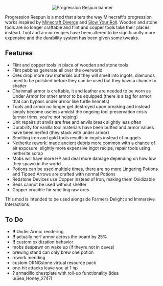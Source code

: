 <center>
    <p align="center">
        <img src="banner.png" alt="Progression Respun banner"/>
    </p>
</center>

Progression Respun is a mod that alters the way Minecraft's progression works inspired by [Minecraft Diverge](https://github.com/BlueStaggo/MCDiverge) and [Slow Your Roll](https://modrinth.com/mod/slow-your-roll/). Wooden and stone tools are no longer craftable and flint and copper tools take their places instead. Tool and armor recipes have been altered to be significantly more expensive and the durability system has been given some tweaks.

## Features
- Flint and copper tools in place of wooden and stone tools
- Flint pebbles generate all over the overworld
- Ores drop more raw materials but they will smelt into ingots, diamonds need to be polished before they can be used but they have a chance to shatter
- Chainmail armor is craftable, it and leather are needed to be worn as Under Armor for other armor to be equipped (there is a tag for armor that can bypass under armor like turtle helmets)
- Tools and armor no longer get destroyed upon breaking and instead simply become useless amidst the ongoing tool preservation crisis (armor trims, you're not helping)
- Unit repairs at anvils are free and anvils break slightly less often
- Durability for vanilla tool materials have been buffed and armor values have been nerfed (they stack with under armor)
- Smelting iron and gold tools results in ingots instead of nuggets
- Netherite rework: made ancient debris more common with a chance of air exposure, slightly more expensive ingot recipe, repair tools using netherite scrap
- Mobs will have more HP and deal more damage depending on how low they spawn in the world
- Potions can be used multiple times, there are no more Lingering Potions and Tipped Arrows are crafted with normal Potions
- Redstone Devices use Copper instead of Iron, making them Oxidizable
- Beds cannot be used without shelter
- Copper crucible for smelting raw ores

This mod is intended to be used alongside Farmers Delight and Immersive Interactions


## To Do

- **!!** Under Armor rendering
- **!!** actually nerf armor across the board by 25%
- **!!** custom oxidization behavior
- mobs despawn on wake up (if theyre not in caves)
- brewing stand can only brew one potion
- rework mending
- custom ORNGstone virtual resource pack
- one-hit attacks leave you at 1 hp
- **?** armadillo chestplate with roll-up functionality (idea u/Sea_Honey_2747)